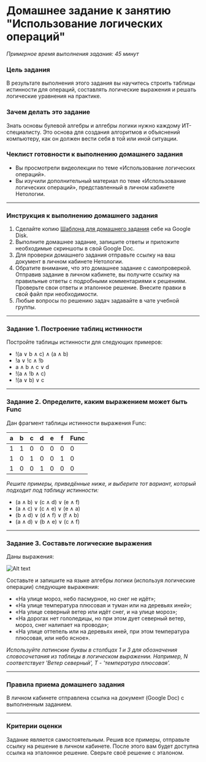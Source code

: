 # Домашнее задание к занятию "Использование логических операций"

*Примерное время выполнения задания: 45 минут*

### Цель задания
В результате выполнения этого задания вы научитесь строить таблицы истинности для операций, составлять логические выражения и решать логические уравнения на практике.

### Зачем делать это задание
Знать основы булевой алгебры и алгебры логики нужно каждому ИТ-специалисту. Это основа для создания алгоритмов и объяснений компьютеру, как он должен вести себя в той или иной ситуации.

### Чеклист готовности к выполнению домашнего задания
- Вы просмотрели видеолекции по теме «Использование логических операций».
- Вы изучили дополнительный материал по теме «Использование логических операций», представленный в личном кабинете Нетологии.

------

### Инструкция к выполнению домашнего задания

1. Сделайте копию [Шаблона для домашнего задания](https://docs.google.com/document/d/18IVdFLq5yjoU699MkVhZ4Ep4asvGXVijbV4PA64F2Eo/edit?usp=sharing) себе на Google Disk.
2. Выполните домашнее задание, запишите ответы и приложите необходимые скриншоты в свой Google Doc.
3. Для проверки домашнего задания отправьте ссылку на ваш документ в личном кабинете Нетологии.
4. Обратите внимание, что это домашнее задание с самопроверкой. Отправив задание в личном кабинете, вы получите ссылку на правильные ответы с подробными комментариями к решениям. Проверьте свои ответы и эталонное решение. Внесите правки в свой файл при необходимости.
5. Любые вопросы по решению задач задавайте в чате учебной группы.

------

### Задание 1. Построение таблиц истинности

Постройте таблицы истинности для следующих примеров:

- !(a ∨ b ∧ с) ∧ (a ∧ b)
- !a ∨ !c ∧ !b
- a ∧ b ∧ c ∨ d
- !(a ∧ !b ∧ c)
- !(a ∨ b) ∨ c

------

### Задание 2. Определите, каким выражением может быть Func

Дан фрагмент таблицы истинности выражения Func:

a|b|c|d|e|f|Func
-|-|-|-|-|-|----
1|1 | 0 | 0 | 0 | 0 | 0
1|0 | 1 | 0 | 0 | 1 | 0
1|0 | 0 | 1 | 0 | 0 | 0

*Решите примеры, приведённые ниже, и выберите тот вариант, который подходит под таблицу истинности:*

- (a ∧ b) ∨ (c ∧ d) ∨ (e ∧ f)
- (a ∧ c) ∨ (c ∧ e) ∨ (e ∧ a)
- (b ∧ d) ∨ (d ∧ f) ∨ (f ∧ b)
- (a ∧ d) ∨ (b ∧ e) ∨ (c ∧ f)

------
### Задание 3. Составьте логические выражения

Даны выражения:

![Alt text](https://github.com/netology-code/balgo-homeworks/blob/main/2/Example2.png "Optional title")

 
Составьте и запишите на языке алгебры логики (используя логические операции) следующие выражения:
- «На улице мороз, небо пасмурное, но снег не идёт»;
- «На улице температура плюсовая и туман или на деревьях иней»;
- «На улице северный ветер или идёт снег, и на улице мороз»;
- «На дорогах нет гололедицы, но при этом дует северный ветер, мороз, снег налипает на провода»;
- «На улице оттепель или на деревьях иней, при этом температура плюсовая, или небо ясное».

*Используйте латинские буквы в столбцах 1 и 3 для обозначения словосочетания из таблицы в логическом выражении. 
Например, N соответствует 'Ветер северный', T - 'температура плюсовая'.* 

------

### Правила приема домашнего задания

В личном кабинете отправлена ссылка на документ (Google Doc) с выполненным заданием.

---

### Критерии оценки

Задание является самостоятельным. Решив все примеры, отправьте ссылку на решение в личном кабинете. После этого вам будет доступна ссылка на эталонное решение. Сверьте своё решение с эталоном.
